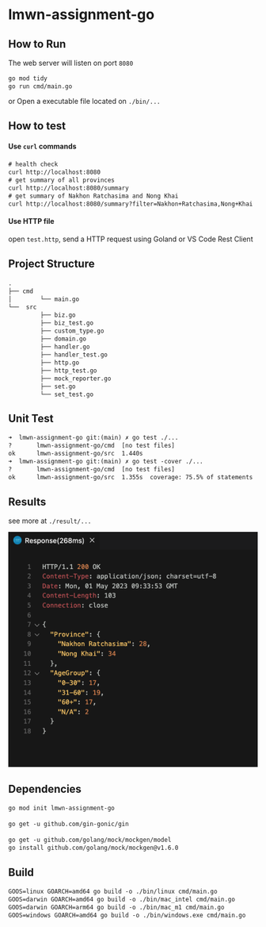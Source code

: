 # lmwn-assignment-go

## How to Run
The web server will listen on port `8080`

```shell
go mod tidy
go run cmd/main.go
```
or
Open a executable file located on `./bin/...`

## How to test

#### Use `curl` commands
```shell
# health check
curl http://localhost:8080
# get summary of all provinces
curl http://localhost:8080/summary
# get summary of Nakhon Ratchasima and Nong Khai
curl http://localhost:8080/summary?filter=Nakhon+Ratchasima,Nong+Khai
```

#### Use HTTP file
open `test.http`, send a HTTP request using Goland or VS Code Rest Client

## Project Structure
```
.
├── cmd
│        └── main.go
└──  src
         ├── biz.go
         ├── biz_test.go
         ├── custom_type.go
         ├── domain.go
         ├── handler.go
         ├── handler_test.go
         ├── http.go
         ├── http_test.go
         ├── mock_reporter.go
         ├── set.go
         └── set_test.go
```

## Unit Test
```
➜  lmwn-assignment-go git:(main) ✗ go test ./...
?       lmwn-assignment-go/cmd  [no test files]
ok      lmwn-assignment-go/src  1.440s
➜  lmwn-assignment-go git:(main) ✗ go test -cover ./...
?       lmwn-assignment-go/cmd  [no test files]
ok      lmwn-assignment-go/src  1.355s  coverage: 75.5% of statements
```

## Results
see more at `./result/...`

![get_summary_filter.png](result%2Fget_summary_filter.png)

## Dependencies
```shell
go mod init lmwn-assignment-go

go get -u github.com/gin-gonic/gin

go get -u github.com/golang/mock/mockgen/model
go install github.com/golang/mock/mockgen@v1.6.0
```

## Build

```shell
GOOS=linux GOARCH=amd64 go build -o ./bin/linux cmd/main.go
GOOS=darwin GOARCH=amd64 go build -o ./bin/mac_intel cmd/main.go
GOOS=darwin GOARCH=arm64 go build -o ./bin/mac_m1 cmd/main.go
GOOS=windows GOARCH=amd64 go build -o ./bin/windows.exe cmd/main.go
```
